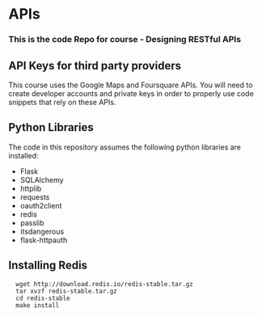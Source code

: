 # APIs
### This is the code Repo for course - Designing RESTful APIs


## API Keys for third party providers
This course uses the Google Maps and Foursquare APIs. You will need to create developer accounts and private keys in order to properly use code snippets that rely on these APIs.

## Python Libraries
The code in this repository assumes the following python libraries are installed:
* Flask
* SQLAlchemy
* httplib
* requests
* oauth2client
* redis
* passlib
* itsdangerous
* flask-httpauth

## Installing Redis
      wget http://download.redis.io/redis-stable.tar.gz
      tar xvzf redis-stable.tar.gz
      cd redis-stable
      make install
